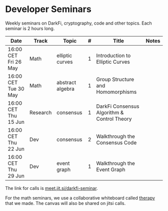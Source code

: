 # Developer Seminars

Weekly seminars on DarkFi, cryptography, code and other topics. Each seminar is 2 hours long.

| Date                 | Track    | Topic            | # | Title                                       | Notes |
|----------------------|----------|------------------|---|---------------------------------------------|-------|
| 16:00 CET Fri 26 May | Math     | elliptic curves  | 1 | Introduction to Elliptic Curves             |       |
| 16:00 CET Tue 30 May | Math     | abstract algebra | 1 | Group Structure and Homomorphisms           |       |
| 16:00 CET Thu 15 Jun | Research | consensus        | 1 | DarkFi Consensus Algorithm & Control Theory |       |
| 16:00 CET Thu 22 Jun | Dev      | consensus        | 2 | Walkthrough the Consensus Code              |       |
| 16:00 CET Thu 29 Jun | Dev      | event graph      | 1 | Walkthrough the Event Graph                 |       |

The link for calls is
[meet.jit.si/darkfi-seminar](https://meet.jit.si/darkfi-seminar).

For the math seminars, we use a collaborative whiteboard called
[therapy](https://github.com/narodnik/therapy) that we made.
The canvas will also be shared on jitsi calls.

